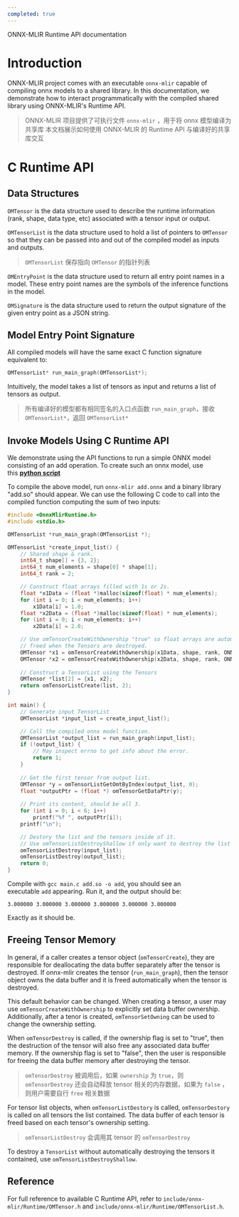 ```yaml
---
completed: true
---
```

ONNX-MLIR Runtime API documentation

# Introduction
ONNX-MLIR project comes with an executable `onnx-mlir` capable of compiling onnx models to a shared library. In this documentation, we demonstrate how to interact programmatically with the compiled shared library using ONNX-MLIR's Runtime API.
>  ONNX-MLIR 项目提供了可执行文件 `onnx-mlir` ，用于将 onnx 模型编译为共享库
>  本文档展示如何使用 ONNX-MLIR 的 Runtime API 与编译好的共享库交互

# C Runtime API
## Data Structures
`OMTensor` is the data structure used to describe the runtime information (rank, shape, data type, etc) associated with a tensor input or output.

`OMTensorList` is the data structure used to hold a list of pointers to `OMTensor` so that they can be passed into and out of the compiled model as inputs and outputs.
>  `OMTensorList` 保存指向 `OMTensor` 的指针列表

`OMEntryPoint` is the data structure used to return all entry point names in a model. These entry point names are the symbols of the inference functions in the model.

`OMSignature` is the data structure used to return the output signature of the given entry point as a JSON string.

## Model Entry Point Signature
All compiled models will have the same exact C function signature equivalent to:

```c
OMTensorList* run_main_graph(OMTensorList*);
```

Intuitively, the model takes a list of tensors as input and returns a list of tensors as output.

>  所有编译好的模型都有相同签名的入口点函数 `run_main_graph`，接收 `OMTensorList*`，返回 `OMTensorList*`

## Invoke Models Using C Runtime API
We demonstrate using the API functions to run a simple ONNX model consisting of an add operation. To create such an onnx model, use this [**python script**](https://onnx.ai/onnx-mlir/doxygen_html/OnnxMlirRuntime/gen_add_onnx.py)

To compile the above model, run `onnx-mlir add.onnx` and a binary library "add.so" should appear. We can use the following C code to call into the compiled function computing the sum of two inputs:

```c
#include <OnnxMlirRuntime.h>
#include <stdio.h>

OMTensorList *run_main_graph(OMTensorList *);

OMTensorList *create_input_list() {
    // Shared shape & rank.
    int64_t shape[] = {3, 2};
    int64_t num_elements = shape[0] * shape[1];
    int64_t rank = 2;

    // Construct float arrays filled with 1s or 2s.
    float *x1Data = (float *)malloc(sizeof(float) * num_elements);
    for (int i = 0; i < num_elements; i++)
        x1Data[i] = 1.0;
    float *x2Data = (float *)malloc(sizeof(float) * num_elements);
    for (int i = 0; i < num_elements; i++)
        x2Data[i] = 2.0;

    // Use omTensorCreateWithOwnership "true" so float arrays are automatically
    // freed when the Tensors are destroyed.
    OMTensor *x1 = omTensorCreateWithOwnership(x1Data, shape, rank, ONNX_TYPE_FLOAT, true);
    OMTensor *x2 = omTensorCreateWithOwnership(x2Data, shape, rank, ONNX_TYPE_FLOAT, true);
    
    // Construct a TensorList using the Tensors
    OMTensor *list[2] = {x1, x2};
    return omTensorListCreate(list, 2);
}

int main() {
    // Generate input TensorList
    OMTensorList *input_list = create_input_list();

    // Call the compiled onnx model function.
    OMTensorList *output_list = run_main_graph(input_list);
    if (!output_list) {
        // May inspect errno to get info about the error.
        return 1;
    }
    
    // Get the first tensor from output list.
    OMTensor *y = omTensorListGetOmtByIndex(output_list, 0);
    float *outputPtr = (float *) omTensorGetDataPtr(y);
    
    // Print its content, should be all 3.
    for (int i = 0; i < 6; i++)
        printf("%f ", outputPtr[i]);
    printf("\n");

    // Destory the list and the tensors inside of it.
    // Use omTensorListDestroyShallow if only want to destroy the list themselves.
    omTensorListDestroy(input_list);
    omTensorListDestroy(output_list);
    return 0;
}
```

Compile with `gcc main.c add.so -o add`, you should see an executable `add` appearing. Run it, and the output should be:

```
3.000000 3.000000 3.000000 3.000000 3.000000 3.000000
```

Exactly as it should be.

## Freeing Tensor Memory
In general, if a caller creates a tensor object (`omTensorCreate`), they are responsible for deallocating the data buffer separately after the tensor is destroyed. If onnx-mlir creates the tensor (`run_main_graph`), then the tensor object owns the data buffer and it is freed automatically when the tensor is destroyed.

This default behavior can be changed. When creating a tensor, a user may use `omTensorCreateWithOwnership` to explicitly set data buffer ownership. Additionally, after a tenor is created, `omTensorSetOwning` can be used to change the ownership setting.

When `omTensorDestroy` is called, if the ownership flag is set to "true", then the destruction of the tensor will also free any associated data buffer memory. If the ownership flag is set to "false", then the user is responsible for freeing the data buffer memory after destroying the tensor.

>  `omTensorDestroy` 被调用后，如果 `ownership` 为 `true`，则 `omTensorDestroy` 还会自动释放 tensor 相关的内存数据，如果为 `false` ，则用户需要自行 `free` 相关数据

For tensor list objects, when `omTensorListDestory` is called, `omTensorDestory` is called on all tensors the list contained. The data buffer of each tensor is freed based on each tensor's ownership setting.

>  `omTensorListDestroy` 会调用其 tensor 的 `omTensorDestroy`

To destroy a `TensorList` without automatically destroying the tensors it contained, use `omTensorListDestroyShallow`.

## Reference
For full reference to available C Runtime API, refer to `include/onnx-mlir/Runtime/OMTensor.h` and `include/onnx-mlir/Runtime/OMTensorList.h`.